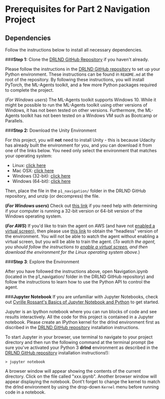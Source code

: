# **Prerequisites for Part 2 Navigation Project** 

## Dependencies

Follow the instructions below to install all necessary dependencies.

###**Step 1:** Clone the [DRLND GitHub Repository](https://github.com/udacity/deep-reinforcement-learning#dependencies) if you haven't already. 

Please follow the instructions in the [DRLND GitHub repository](https://github.com/udacity/deep-reinforcement-learning#dependencies) to set up your Python environment. These instructions can be found in `README.md` at the root of the repository. By following these instructions, you will install PyTorch, the ML-Agents toolkit, and a few more Python packages required to complete the project.

(_For Windows users_) The ML-Agents toolkit supports Windows 10. While it might be possible to run the ML-Agents toolkit using other versions of Windows, it has not been tested on other versions. Furthermore, the ML-Agents toolkit has not been tested on a Windows VM such as Bootcamp or Parallels.

###**Step 2:**  Download the Unity Environment

For this project, you will **not** need to install Unity - this is because Udacity has already built the environment for you, and you can download it from one of the links below. You need only select the environment that matches your operating system:

- Linux: [click here](https://s3-us-west-1.amazonaws.com/udacity-drlnd/P1/Banana/Banana_Linux.zip)
- Mac OSX: [click here](https://s3-us-west-1.amazonaws.com/udacity-drlnd/P1/Banana/Banana.app.zip)
- Windows (32-bit): [click here](https://s3-us-west-1.amazonaws.com/udacity-drlnd/P1/Banana/Banana_Windows_x86.zip)
- Windows (64-bit): [click here](https://s3-us-west-1.amazonaws.com/udacity-drlnd/P1/Banana/Banana_Windows_x86_64.zip)

Then, place the file in the `p1_navigation/` folder in the DRLND GitHub repository, and unzip (or decompress) the file.

**(_For Windows users_)** Check out [this link](https://support.microsoft.com/en-us/help/827218/how-to-determine-whether-a-computer-is-running-a-32-bit-version-or-64) if you need help with determining if your computer is running a 32-bit version or 64-bit version of the Windows operating system.

**(_For AWS_)** If you'd like to train the agent on AWS (and have not [enabled a virtual screen](https://github.com/Unity-Technologies/ml-agents/blob/master/docs/Training-on-Amazon-Web-Service.md)), then please use [this link](https://s3-us-west-1.amazonaws.com/udacity-drlnd/P1/Banana/Banana_Linux_NoVis.zip) to obtain the "headless" version of the environment. You will not be able to watch the agent without enabling a virtual screen, but you will be able to train the agent. (_To watch the agent, you should follow the instructions to [enable a virtual screen](https://github.com/Unity-Technologies/ml-agents/blob/master/docs/Training-on-Amazon-Web-Service.md), and then download the environment for the Linux operating system above._)

###**Step 3**: Explore the Environment

After you have followed the instructions above, open Navigation.ipynb (located in the p1_navigation/ folder in the DRLND GitHub repository) and follow the instructions to learn how to use the Python API to control the agent.


###**Jupyter Notebook**
If you are unfamiliar with Jupyter Notebooks, check out <A HREF="https://www.packtpub.com/books/content/basics-jupyter-notebook-and-python" target="_blank">Cyrille Rossant's Basics of Jupyter Notebook and Python</A> to get started.

Jupyter is an Ipython notebook where you can run blocks of code and see results interactively. All the code for this project is contained in a Jupyter notebook. Please create an IPython kernel for the drlnd environment first as discribed in the [DRLND GitHub repository](https://github.com/udacity/deep-reinforcement-learning#dependencies) installation instructions.

To start Jupyter in your browser, use terminal to navigate to your project directory and then run the following command at the terminal prompt (be sure you've activated your Python 3 **drlnd** environment as described in the [DRLND GitHub repository](https://github.com/udacity/deep-reinforcement-learning#dependencies) installation instructions!):

`> jupyter notebook`

A browser window will appear showing the contents of the current directory.  Click on the file called "xxx.ipynb".  Another browser window will appear displaying the notebook. Dont't forget to change the kernel to match the drlnd environment by using the drop-down `Kernel` menu before running code in a notebook.
